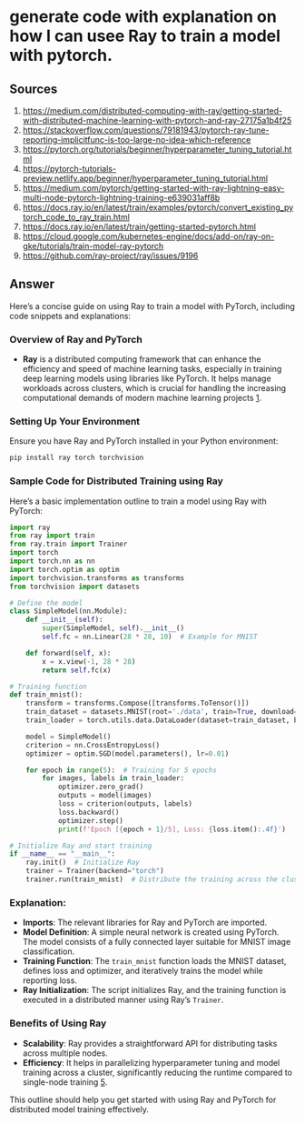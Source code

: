 # generate code with explanation on how I can usee Ray to train a model with pytorch.

## Sources
1. https://medium.com/distributed-computing-with-ray/getting-started-with-distributed-machine-learning-with-pytorch-and-ray-27175a1b4f25
2. https://stackoverflow.com/questions/79181943/pytorch-ray-tune-reporting-implicitfunc-is-too-large-no-idea-which-reference
3. https://pytorch.org/tutorials/beginner/hyperparameter_tuning_tutorial.html
4. https://pytorch-tutorials-preview.netlify.app/beginner/hyperparameter_tuning_tutorial.html
5. https://medium.com/pytorch/getting-started-with-ray-lightning-easy-multi-node-pytorch-lightning-training-e639031aff8b
6. https://docs.ray.io/en/latest/train/examples/pytorch/convert_existing_pytorch_code_to_ray_train.html
7. https://docs.ray.io/en/latest/train/getting-started-pytorch.html
8. https://cloud.google.com/kubernetes-engine/docs/add-on/ray-on-gke/tutorials/train-model-ray-pytorch
9. https://github.com/ray-project/ray/issues/9196

## Answer
Here’s a concise guide on using Ray to train a model with PyTorch, including code snippets and explanations:

### Overview of Ray and PyTorch
- **Ray** is a distributed computing framework that can enhance the efficiency and speed of machine learning tasks, especially in training deep learning models using libraries like PyTorch. It helps manage workloads across clusters, which is crucial for handling the increasing computational demands of modern machine learning projects [1](https://medium.com/distributed-computing-with-ray/getting-started-with-distributed-machine-learning-with-pytorch-and-ray-27175a1b4f25).

### Setting Up Your Environment
Ensure you have Ray and PyTorch installed in your Python environment:
```bash
pip install ray torch torchvision
```

### Sample Code for Distributed Training using Ray
Here’s a basic implementation outline to train a model using Ray with PyTorch:

```python
import ray
from ray import train
from ray.train import Trainer
import torch
import torch.nn as nn
import torch.optim as optim
import torchvision.transforms as transforms
from torchvision import datasets

# Define the model
class SimpleModel(nn.Module):
    def __init__(self):
        super(SimpleModel, self).__init__()
        self.fc = nn.Linear(28 * 28, 10)  # Example for MNIST

    def forward(self, x):
        x = x.view(-1, 28 * 28)
        return self.fc(x)

# Training function
def train_mnist():
    transform = transforms.Compose([transforms.ToTensor()])
    train_dataset = datasets.MNIST(root='./data', train=True, download=True, transform=transform)
    train_loader = torch.utils.data.DataLoader(dataset=train_dataset, batch_size=64, shuffle=True)

    model = SimpleModel()
    criterion = nn.CrossEntropyLoss()
    optimizer = optim.SGD(model.parameters(), lr=0.01)

    for epoch in range(5):  # Training for 5 epochs
        for images, labels in train_loader:
            optimizer.zero_grad()
            outputs = model(images)
            loss = criterion(outputs, labels)
            loss.backward()
            optimizer.step()
            print(f'Epoch [{epoch + 1}/5], Loss: {loss.item():.4f}')

# Initialize Ray and start training
if __name__ == "__main__":
    ray.init()  # Initialize Ray
    trainer = Trainer(backend="torch")
    trainer.run(train_mnist)  # Distribute the training across the cluster
```

### Explanation:
- **Imports**: The relevant libraries for Ray and PyTorch are imported.
- **Model Definition**: A simple neural network is created using PyTorch. The model consists of a fully connected layer suitable for MNIST image classification.
- **Training Function**: The `train_mnist` function loads the MNIST dataset, defines loss and optimizer, and iteratively trains the model while reporting loss.
- **Ray Initialization**: The script initializes Ray, and the training function is executed in a distributed manner using Ray’s `Trainer`.

### Benefits of Using Ray
- **Scalability**: Ray provides a straightforward API for distributing tasks across multiple nodes.
- **Efficiency**: It helps in parallelizing hyperparameter tuning and model training across a cluster, significantly reducing the runtime compared to single-node training [5](https://medium.com/pytorch/getting-started-with-ray-lightning-easy-multi-node-pytorch-lightning-training-e639031aff8b).

This outline should help you get started with using Ray and PyTorch for distributed model training effectively.